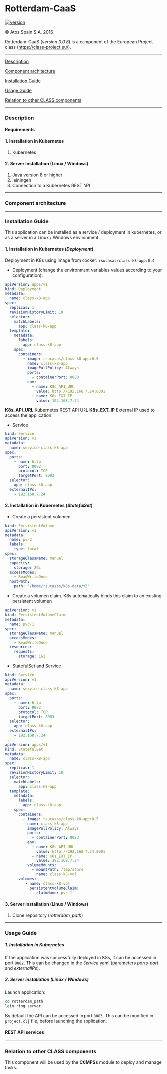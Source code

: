 # Rotterdam-CaaS

[![version](https://img.shields.io/badge/version-0.0.8--SNAPSHOT-blue.svg)]()

&copy; Atos Spain S.A. 2016

Rotterdam-CaaS (_version 0.0.8_) is a component of the European Project class (https://class-project.eu/).

-----------------------

[Description](#description)

[Component architecture](#component-architecture)

[Installation Guide](#installation-guide)

[Usage Guide](#usage-guide)

[Relation to other CLASS components](#relation-to-other-class-components)

-----------------------

### Description


#### Requirements

#### 1. Installation in Kubernetes

1. Kubernetes

#### 2. Server installation (Linux / Windows)

1. Java version 8 or higher
2. leiningen
3. Connection to a Kubernetes REST API

-----------------------

### Component architecture


-----------------------

### Installation Guide

This application can be installed as a service / deployment in kubernetes, or as a server in a Linux / Windows environment.

#### 1. Installation in Kubernetes (_Deployment_)

Deployment in K8s using image from docker: `rsucasas/class-k8-app:0.4`

- Deployment (change the environment variables values according to your configuration):

```yaml
apiVersion: apps/v1
kind: Deployment
metadata:
  name: class-k8-app
spec:
  replicas: 1
  revisionHistoryLimit: 10
  selector:
    matchLabels:
      app: class-k8-app
  template:
    metadata:
      labels:
        app: class-k8-app
    spec:
      containers:
        - image: rsucasas/class-k8-app:0.5
          name: class-k8-app
          imagePullPolicy: Always
          ports:
            - containerPort: 8083
          env:
            - name: K8s_API_URL
              value: http://192.168.7.24:8001
            - name: K8s_EXT_IP
              value: 192.168.7.24

```

**K8s_API_URL** Kubernetes REST API URL
**K8s_EXT_IP** External IP used to access the application

- Service

```yaml
kind: Service
apiVersion: v1
metadata:
  name: service-class-k8-app
spec:
  ports:
    - name: http
      port: 8082
      protocol: TCP
      targetPort: 8083
  selector:
    app: class-k8-app
  externalIPs:
    - 192.168.7.24
```

#### 2. Installation in Kubernetes (_StatefulSet_)

- Create a persistent volumen

```yaml
kind: PersistentVolume
apiVersion: v1
metadata:
  name: pv-2
  labels:
    type: local
spec:
  storageClassName: manual
  capacity:
    storage: 2Gi
  accessModes:
    - ReadWriteOnce
  hostPath:
    path: "/home/rsucasas/k8s-data/v2"
```

- Create a volumen claim. K8s automatically binds this claim to an existing persistent volumen

```yaml
apiVersion: v1
kind: PersistentVolumeClaim
metadata:
  name: pvc-1
spec:
  storageClassName: manual
  accessModes:
    - ReadWriteOnce
  resources:
    requests:
      storage: 1Gi
```

- StatefulSet and Service

```yaml
kind: Service
apiVersion: v1
metadata:
  name: service-class-k8-app
spec:
  ports:
    - name: http
      port: 8082
      protocol: TCP
      targetPort: 8083
  selector:
    app: class-k8-app
  externalIPs:
    - 192.168.7.24
---
apiVersion: apps/v1
kind: StatefulSet
metadata:
  name: class-k8-app
spec:
  replicas: 1
  revisionHistoryLimit: 10
  selector:
    matchLabels:
      app: class-k8-app
  template:
    metadata:
      labels:
        app: class-k8-app
    spec:
      containers:
        - image: rsucasas/class-k8-app:0.5
          name: class-k8-app
          imagePullPolicy: Always
          ports:
            - containerPort: 8083
          env:
            - name: K8s_API_URL
              value: http://192.168.7.24:8001
            - name: K8s_EXT_IP
              value: 192.168.7.24
          volumeMounts:
            - mountPath: /tmp/store
              name: class-k8-vol
      volumes:
         - name: class-k8-vol
           persistentVolumeClaim:
              claimName: pvc-1
```

#### 3. Server installation (Linux / Windows)

1. Clone repository (_rotterdam_path_)

-----------------------

### Usage Guide

##### 1. Installation in Kubernetes

If the application was successfully deployed in K8s, it can be accessed in port `8082`. This can be changed in the _Service_ yaml (parameters _ports-port_ and _externalIPs_).

##### 2. Server installation (Linux / Windows)

Launch application:

```bash
cd rotterdam_path
lein ring server
```

By default the API can be accessed in port `8083`. This can be modified in `project.clj` file, before launching the application.

#### REST API services



-----------------------

### Relation to other CLASS components

This component will be used by the **COMPSs** module to deploy and manage tasks.
